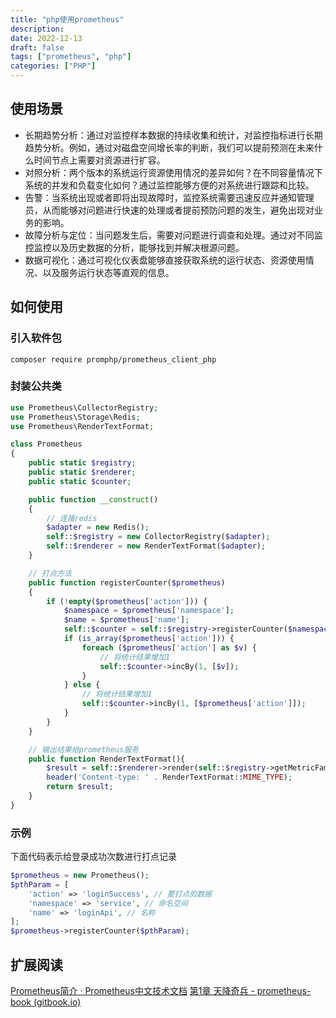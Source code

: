 ```yaml
---
title: "php使用prometheus"
description: 
date: 2022-12-13
draft: false
tags: ["prometheus", "php"]
categories: ["PHP"]
---
```

## 使用场景
-   长期趋势分析：通过对监控样本数据的持续收集和统计，对监控指标进行长期趋势分析。例如，通过对磁盘空间增长率的判断，我们可以提前预测在未来什么时间节点上需要对资源进行扩容。
-   对照分析：两个版本的系统运行资源使用情况的差异如何？在不同容量情况下系统的并发和负载变化如何？通过监控能够方便的对系统进行跟踪和比较。
-   告警：当系统出现或者即将出现故障时，监控系统需要迅速反应并通知管理员，从而能够对问题进行快速的处理或者提前预防问题的发生，避免出现对业务的影响。
-   故障分析与定位：当问题发生后，需要对问题进行调查和处理。通过对不同监控监控以及历史数据的分析，能够找到并解决根源问题。
-   数据可视化：通过可视化仪表盘能够直接获取系统的运行状态、资源使用情况、以及服务运行状态等直观的信息。

## 如何使用
### 引入软件包
`composer require promphp/prometheus_client_php`

### 封装公共类
```php
use Prometheus\CollectorRegistry;
use Prometheus\Storage\Redis;
use Prometheus\RenderTextFormat;

class Prometheus
{
	public static $registry;
	public static $renderer;
	public static $counter;

	public function __construct()
    {
	    // 连接redis
		$adapter = new Redis();
		self::$registry = new CollectorRegistry($adapter);
		self::$renderer = new RenderTextFormat($adapter);
    }

	// 打点方法
	public function registerCounter($prometheus)
    {
        if (!empty($prometheus['action'])) {
            $namespace = $prometheus['namespace'];
            $name = $prometheus['name'];
            self::$counter = self::$registry->registerCounter($namespace, $name, 'it increases', ['type']);
            if (is_array($prometheus['action'])) {
                foreach ($prometheus['action'] as $v) {
	                // 将统计结果增加1
                    self::$counter->incBy(1, [$v]);  
                }
            } else {
		        // 将统计结果增加1
                self::$counter->incBy(1, [$prometheus['action']]);  
            }
        }
    }

	// 输出结果给prometheus服务
	public function RenderTextFormat(){
        $result = self::$renderer->render(self::$registry->getMetricFamilySamples());
        header('Content-type: ' . RenderTextFormat::MIME_TYPE);
        return $result;
    }
}
```

### 示例
下面代码表示给登录成功次数进行打点记录
```php
$prometheus = new Prometheus();
$pthParam = [
	'action' => 'loginSuccess', // 要打点的数据
	'namespace' => 'service', // 命名空间
	'name' => 'loginApi', // 名称
];
$prometheus->registerCounter($pthParam);
```

## 扩展阅读
[Prometheus简介 · Prometheus中文技术文档](https://www.prometheus.wang/quickstart/why-monitor.html)
[第1章 天降奇兵 - prometheus-book (gitbook.io)](https://yunlzheng.gitbook.io/prometheus-book/parti-prometheus-ji-chu/quickstart)
